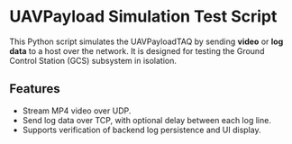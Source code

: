 # UAVPayload Simulation Test Script

This Python script simulates the UAVPayloadTAQ by sending **video** or **log data** to a host over the network. It is designed for testing the Ground Control Station (GCS) subsystem in isolation.  

## Features

- Stream MP4 video over UDP.  
- Send log data over TCP, with optional delay between each log line.  
- Supports verification of backend log persistence and UI display.

